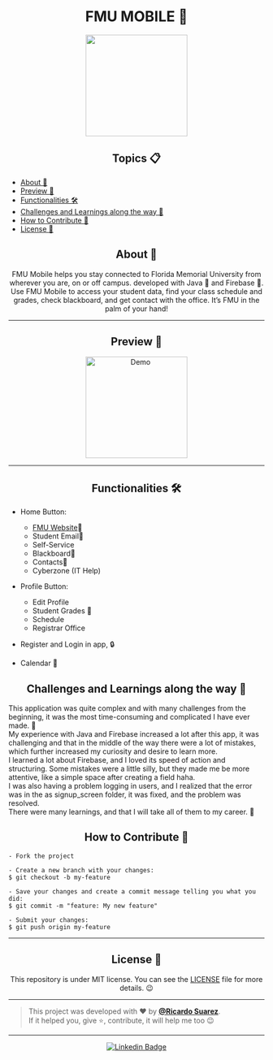 <h1 align="center">FMU MOBILE 📱</h1>

<p align="center">
      <img src="https://github.com/RicardoSu/Senior-Project-FMU-Mobile/blob/main/Images/FMU%20Mobile.png" width="200" >
</p>

   <h2 align="center">Topics 📋</h2>
   <p>
   
   - [About 📖](#about-)
   - [Preview 📱](#preview-)
   - [Functionalities 🛠️](#functionalities-%EF%B8%8F)
   - [Challenges and Learnings along the way 🤯](#challenges-and-learnings-along-the-way-)
   - [How to Contribute 💪](#how-to-contribute-)
   - [License 📝](#license-)
   </p>
   
   <h2 align="center">About 📖</h2>
   
<p align="center">
   FMU Mobile helps you stay connected to Florida Memorial University from wherever you are, on or off campus. developed with Java 💙 and Firebase 💛.<br>
      Use FMU Mobile to access your student data, find your class schedule and grades, check blackboard, and get contact with the office. It’s FMU in the palm of your hand!

</p>

---

<h2 align="center">Preview 📱</h2>

   <p align="center">
      <img src="https://github.com/RicardoSu/Senior-Project-FMU-Mobile/blob/main/Images/fmu-mobile.gif" width="200" alt="Demo">
   </p>
   
---

<h2 align="center">Functionalities 🛠️</h2>

   <p>
   
- Home Button:
  -  <a href="https://fmuniv.edu/">FMU Website</a>🦁
  -  Student Email📧
  -  Self-Service
  -  Blackboard🏫
  -  Contacts📝
  -  Cyberzone (IT Help)

- Profile Button:
  -  Edit Profile
  -  Student Grades 💯
  -  Schedule
  -  Registrar Office

- Register and Login in app, 🔒
- Calendar 📅
   
   </p>
<h2 align="center">Challenges and Learnings along the way 🤯</h2>
   <p>
    This application was quite complex and with many challenges from the beginning, it was the most time-consuming and complicated I have ever made. 💪<br> 
    My experience with Java and Firebase increased a lot after this app, it was challenging and that in the middle of the way there were a lot of mistakes, which further increased my curiosity and desire to learn more.<br>
    I learned a lot about Firebase, and I loved its speed of action and structuring. Some mistakes were a little silly, but they made me be more attentive, like a simple space after creating a field haha. <br>
    I was also having a problem logging in users, and I realized that the error was in the as signup_screen folder, it was fixed, and the problem was resolved.<br>
    There were many learnings, and that I will take all of them to my career. 🚀
   </p>

<h2 align="center">How to Contribute 💪</h2>

   ```
   - Fork the project 

   - Create a new branch with your changes:
   $ git checkout -b my-feature

   - Save your changes and create a commit message telling you what you did:
   $ git commit -m "feature: My new feature"

   - Submit your changes:
   $ git push origin my-feature
   ```

---

<h2 align="center">License 📝</h2>

<p align="center">
   This repository is under MIT license. You can see the <a href="https://github.com/RicardoSu/Senior-Project-FMU-Mobile/blob/main/LICENSE">LICENSE</a> file for more details. 😉
</p>

   ---

   >This project was developed with ❤️ by **[@Ricardo Suarez](https://www.linkedin.com/in/ricardo-suarez-lima/)**.<br>
   If it helped you, give ⭐, contribute, it will help me too 😉

---

 <div align="center">

   [![Linkedin Badge](https://img.shields.io/badge/-Ricardo%20Suarez-292929?style=flat-square&logo=Linkedin&logoColor=white&link=https://www.linkedin.com/in/ricardo-suarez-lima/)](https://www.linkedin.com/in/ricardo-suarez-lima/)

   </div>

